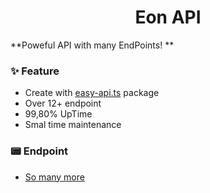 <h1 align=center>Eon API</h1>
**Poweful API with many EndPoints! **

### ✨ Feature 
- Create with [easy-api.ts](https://eats.miduwu.ga) package
- Over 12+ endpoint 
- 99,80% UpTime
- Smal time maintenance

### 📟 Endpoint
- [So many more](https://eon.api/endpoints)


